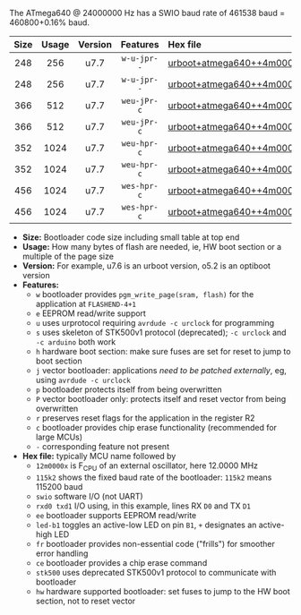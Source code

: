 The ATmega640 @ 24000000 Hz has a SWIO baud rate of 461538 baud = 460800+0.16% baud.

|Size|Usage|Version|Features|Hex file|
|:-:|:-:|:-:|:-:|:--|
|248|256|u7.7|`w-u-jpr--`|[urboot+atmega640++4m0000x+++76k8_swio_rxd2_txd3_led+b7.hex](https://raw.githubusercontent.com/stefanrueger/urboot.hex/main/cores/megacore/atmega640/external_oscillator/fcpu++4m0000_Hz/br+++76k8_bps/urboot+atmega640++4m0000x+++76k8_swio_rxd2_txd3_led+b7.hex)|
|248|256|u7.7|`w-u-jpr--`|[urboot+atmega640++4m0000x+++76k8_swio_rxe0_txe1_led+b7.hex](https://raw.githubusercontent.com/stefanrueger/urboot.hex/main/cores/megacore/atmega640/external_oscillator/fcpu++4m0000_Hz/br+++76k8_bps/urboot+atmega640++4m0000x+++76k8_swio_rxe0_txe1_led+b7.hex)|
|366|512|u7.7|`weu-jPr-c`|[urboot+atmega640++4m0000x+++76k8_swio_rxd2_txd3_ee_led+b7_fr_ce.hex](https://raw.githubusercontent.com/stefanrueger/urboot.hex/main/cores/megacore/atmega640/external_oscillator/fcpu++4m0000_Hz/br+++76k8_bps/urboot+atmega640++4m0000x+++76k8_swio_rxd2_txd3_ee_led+b7_fr_ce.hex)|
|366|512|u7.7|`weu-jPr-c`|[urboot+atmega640++4m0000x+++76k8_swio_rxe0_txe1_ee_led+b7_fr_ce.hex](https://raw.githubusercontent.com/stefanrueger/urboot.hex/main/cores/megacore/atmega640/external_oscillator/fcpu++4m0000_Hz/br+++76k8_bps/urboot+atmega640++4m0000x+++76k8_swio_rxe0_txe1_ee_led+b7_fr_ce.hex)|
|352|1024|u7.7|`weu-hpr-c`|[urboot+atmega640++4m0000x+++76k8_swio_rxd2_txd3_ee_led+b7_fr_ce_hw.hex](https://raw.githubusercontent.com/stefanrueger/urboot.hex/main/cores/megacore/atmega640/external_oscillator/fcpu++4m0000_Hz/br+++76k8_bps/urboot+atmega640++4m0000x+++76k8_swio_rxd2_txd3_ee_led+b7_fr_ce_hw.hex)|
|352|1024|u7.7|`weu-hpr-c`|[urboot+atmega640++4m0000x+++76k8_swio_rxe0_txe1_ee_led+b7_fr_ce_hw.hex](https://raw.githubusercontent.com/stefanrueger/urboot.hex/main/cores/megacore/atmega640/external_oscillator/fcpu++4m0000_Hz/br+++76k8_bps/urboot+atmega640++4m0000x+++76k8_swio_rxe0_txe1_ee_led+b7_fr_ce_hw.hex)|
|456|1024|u7.7|`wes-hpr-c`|[urboot+atmega640++4m0000x+++76k8_swio_rxd2_txd3_ee_led+b7_fr_ce_stk500_hw.hex](https://raw.githubusercontent.com/stefanrueger/urboot.hex/main/cores/megacore/atmega640/external_oscillator/fcpu++4m0000_Hz/br+++76k8_bps/urboot+atmega640++4m0000x+++76k8_swio_rxd2_txd3_ee_led+b7_fr_ce_stk500_hw.hex)|
|456|1024|u7.7|`wes-hpr-c`|[urboot+atmega640++4m0000x+++76k8_swio_rxe0_txe1_ee_led+b7_fr_ce_stk500_hw.hex](https://raw.githubusercontent.com/stefanrueger/urboot.hex/main/cores/megacore/atmega640/external_oscillator/fcpu++4m0000_Hz/br+++76k8_bps/urboot+atmega640++4m0000x+++76k8_swio_rxe0_txe1_ee_led+b7_fr_ce_stk500_hw.hex)|

- **Size:** Bootloader code size including small table at top end
- **Usage:** How many bytes of flash are needed, ie, HW boot section or a multiple of the page size
- **Version:** For example, u7.6 is an urboot version, o5.2 is an optiboot version
- **Features:**
  + `w` bootloader provides `pgm_write_page(sram, flash)` for the application at `FLASHEND-4+1`
  + `e` EEPROM read/write support
  + `u` uses urprotocol requiring `avrdude -c urclock` for programming
  + `s` uses skeleton of STK500v1 protocol (deprecated); `-c urclock` and `-c arduino` both work
  + `h` hardware boot section: make sure fuses are set for reset to jump to boot section
  + `j` vector bootloader: applications *need to be patched externally*, eg, using `avrdude -c urclock`
  + `p` bootloader protects itself from being overwritten
  + `P` vector bootloader only: protects itself and reset vector from being overwritten
  + `r` preserves reset flags for the application in the register R2
  + `c` bootloader provides chip erase functionality (recommended for large MCUs)
  + `-` corresponding feature not present
- **Hex file:** typically MCU name followed by
  + `12m0000x` is F<sub>CPU</sub> of an external oscillator, here 12.0000 MHz
  + `115k2` shows the fixed baud rate of the bootloader: `115k2` means 115200 baud
  + `swio` software I/O (not UART)
  + `rxd0 txd1` I/O using, in this example, lines RX `D0` and TX `D1`
  + `ee` bootloader supports EEPROM read/write
  + `led-b1` toggles an active-low LED on pin `B1`, `+` designates an active-high LED
  + `fr` bootloader provides non-essential code ("frills") for smoother error handling
  + `ce` bootloader provides a chip erase command
  + `stk500` uses deprecated STK500v1 protocol to communicate with bootloader
  + `hw` hardware supported bootloader: set fuses to jump to the HW boot section, not to reset vector
